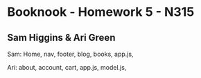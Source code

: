 # Booknook - Homework 5 - N315

## Sam Higgins & Ari Green

Sam: Home, nav, footer, blog, books, app.js,

Ari: about, account, cart, app.js, model.js,

